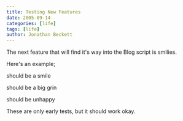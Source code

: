 ```yaml
---
title: Testing New Features
date: 2005-09-14
categories: [life]
tags: [life]
author: Jonathan Beckett
---
```


The next feature that will find it's way into the Blog script is smilies.

Here's an example;

 should be a smile

 should be a big grin

 should be unhappy

These are only early tests, but it should work okay.